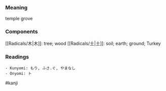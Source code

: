 ### Meaning

temple grove

### Components

[[Radicals/木|木]]: tree; wood [[Radicals/土|土]]: soil; earth; ground; Turkey

### Readings

```
- Kunyomi: もり, ふさ.ぐ, やまなし
- Onyomi: ト
```

#kanji